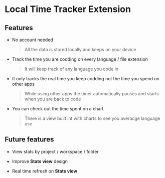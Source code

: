 # Local Time Tracker Extension



## Features

- No account needed
    > All the data is stored locally and keeps on your device

- Track the time you are codding on every language / file extension
    > It will keep track of any language you code in

- It only tracks the real time you keep codding not the time you spend on other apps
    > While using other apps the timer automatically pauses and starts when you are back to code

- You can check out the time spent on a chart
    > There is a view built int with charts to see you averacge language use



## Future features

- View stats by project / workspace / folder

- Improve **Stats view** design

- Real time refresh on **Stats view**